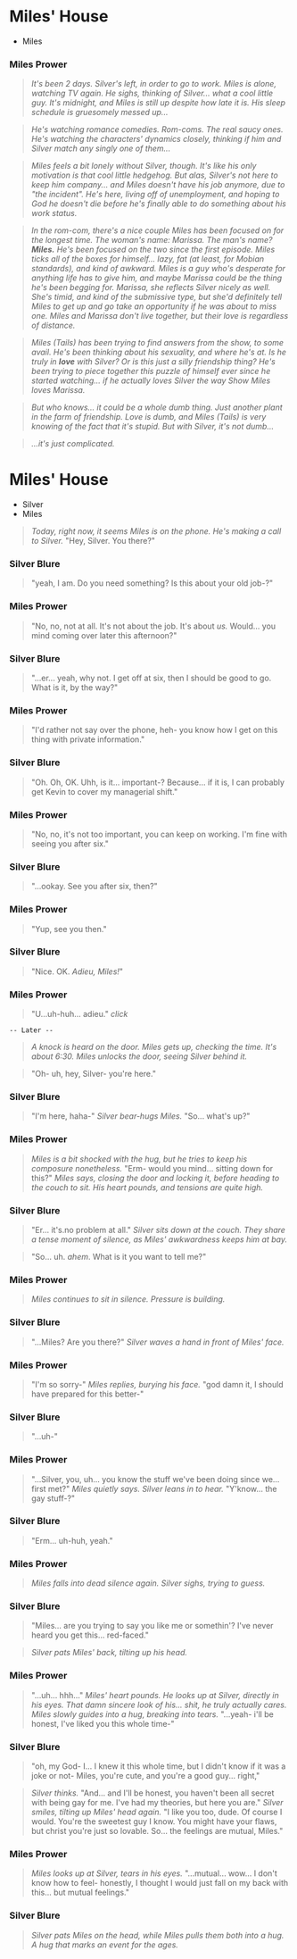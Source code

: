 # Miles' House
- Miles

### Miles Prower


> *It's been 2 days. Silver's left, in order to go to work. Miles is alone, watching TV again. He sighs, thinking of Silver... what a cool little guy. It's midnight, and Miles is still up despite how late it is. His sleep schedule is gruesomely messed up...*

> 

> *He's watching romance comedies. Rom-coms. The real saucy ones. He's watching the characters' dynamics closely, thinking if him and Silver match any singly one of them...*

> 

> *Miles feels a bit lonely without Silver, though. It's like his only motivation is that cool little hedgehog. But alas, Silver's not here to keep him company... and Miles doesn't have his job anymore, due to "the incident". He's here, living off of unemployment, and hoping to God he doesn't die before he's finally able to do something about his work status.*

> 

> *In the rom-com, there's a nice couple Miles has been focused on for the longest time. The woman's name: Marissa. The man's name?* ***Miles.*** *He's been focused on the two since the first episode. Miles ticks all of the boxes for himself... lazy, fat (at least, for Mobian standards), and kind of awkward. Miles is a guy who's desperate for anything life has to give him, and maybe Marissa could be the thing he's been begging for. Marissa, she reflects Silver nicely as well. She's timid, and kind of the submissive type, but she'd definitely tell Miles to get up and go take an opportunity if he was about to miss one. Miles and Marissa don't live together, but their love is regardless of distance.*

> *Miles (Tails) has been trying to find answers from the show, to some avail. He's been thinking about his sexuality, and where he's at. Is he truly in* ***love*** *with Silver? Or is this just a silly friendship thing? He's been trying to piece together this puzzle of himself ever since he started watching... if he actually loves Silver the way Show Miles loves Marissa.*

> 

> *But who knows... it could be a whole dumb thing. Just another plant in the farm of friendship. Love is dumb, and Miles (Tails) is very knowing of the fact that it's stupid. But with Silver, it's not dumb...*

> 

> *...it's just complicated.*

# Miles' House
- Silver
- Miles

> *Today, right now, it seems Miles is on the phone. He's making a call to Silver.* "Hey, Silver. You there?"

### Silver Blure


> "yeah, I am. Do you need something? Is this about your old job-?"

### Miles Prower


> "No, no, not at all. It's not about the job. It's about *us.* Would... you mind coming over later this afternoon?"

### Silver Blure


> "...er... yeah, why not. I get off at six, then I should be good to go. What is it, by the way?"

### Miles Prower


> "I'd rather not say over the phone, heh- you know how I get on this thing with private information."

### Silver Blure


> "Oh. Oh, OK. Uhh, is it... important-? Because... if it is, I can probably get Kevin to cover my managerial shift."

### Miles Prower


> "No, no, it's not too important, you can keep on working. I'm fine with seeing you after six."

### Silver Blure


> "...ookay. See you after six, then?"

### Miles Prower


> "Yup, see you then."

### Silver Blure


> "Nice. OK. *Adieu, Miles!*"

### Miles Prower


> "U...uh-huh... adieu." *click*

    -- Later --

> *A knock is heard on the door. Miles gets up, checking the time. It's about 6:30. Miles unlocks the door, seeing Silver behind it.*

> "Oh- uh, hey, Silver- you're here."

### Silver Blure


> "I'm here, haha-" *Silver bear-hugs Miles.* "So... what's up?"

### Miles Prower


> *Miles is a bit shocked with the hug, but he tries to keep his composure nonetheless.* "Erm- would you mind... sitting down for this?" *Miles says, closing the door and locking it, before heading to the couch to sit. His heart pounds, and tensions are quite high.*

### Silver Blure


> "Er... it's.no problem at all." *Silver sits down at the couch. They share a tense moment of silence, as Miles' awkwardness keeps him at bay.*

> "So... uh. *ahem*. What is it you want to tell me?"

### Miles Prower


> *Miles continues to sit in silence. Pressure is building.*

### Silver Blure


> "...Miles? Are you there?" *Silver waves a hand in front of Miles' face.*

### Miles Prower


> "I'm so sorry-" *Miles replies, burying his face.* "god damn it, I should have prepared for this better-"

### Silver Blure


> "...uh-"

### Miles Prower


> "...Silver, you, uh... you know the stuff we've been doing since we... first met?" *Miles quietly says. Silver leans in to hear.* "Y'know... the gay stuff-?"

### Silver Blure


> "Erm... uh-huh, yeah."

### Miles Prower


> *Miles falls into dead silence again. Silver sighs, trying to guess.*

### Silver Blure


> "Miles... are you trying to say you like me or somethin'? I've never heard you get this... red-faced."

> *Silver pats Miles' back, tilting up his head.*

### Miles Prower


> "...uh... hhh..." *Miles' heart pounds. He looks up at Silver, directly in his eyes. That damn sincere look of his... shit, he truly actually cares. Miles slowly guides into a hug, breaking into tears.* "...yeah- i'll be honest, I've liked you this whole time-"

### Silver Blure


> "oh, my God- I... I knew it this whole time, but I didn't know if it was a joke or not- Miles, you're cute, and you're a good guy... right,"

> 

> *Silver thinks.* "And... and I'll be honest, you haven't been all secret with being gay for me. I've had my theories, but here you are." *Silver smiles, tilting up Miles' head again.* "I like you too, dude. Of course I would. You're the sweetest guy I know. You might have your flaws, but christ you're just so lovable. So... the feelings are mutual, Miles."

### Miles Prower


> *Miles looks up at Silver, tears in his eyes.* "...mutual... wow... I don't know how to feel- honestly, I thought I would just fall on my back with this... but mutual feelings."

### Silver Blure


> *Silver pats Miles on the head, while Miles pulls them both into a hug. A hug that marks an event for the ages.*
